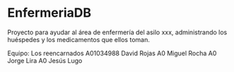 # EnfermeriaDB
Proyecto para ayudar al área de enfermería del asilo xxx, administrando los huéspedes y
los medicamentos que ellos toman.




Equipo: Los reencarnados
A01034988	David Rojas
A0	Miguel Rocha
A0	Jorge Lira
A0	Jesús Lugo